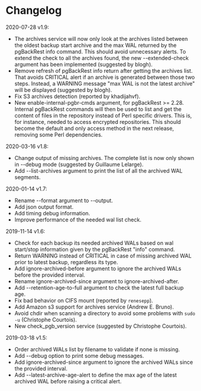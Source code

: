 Changelog
=========

2020-07-28 v1.9:

  - The archives service will now only look at the archives listed between 
  the oldest backup start archive and the max WAL returned by the pgBackRest 
  info command. This should avoid unnecessary alerts. 
  To extend the check to all the archives found, the new --extended-check 
  argument has been implemented (suggested by blogh).
  - Remove refresh of pgBackRest info return after getting the archives list. 
  That avoids CRITICAL alert if an archive is generated between those two steps. 
  Instead, a WARNING message "max WAL is not the latest archive" will be 
  displayed (suggested by blogh).
  - Fix S3 archives detection (reported by khadijahvf).
  - New enable-internal-pgbr-cmds argument, for pgBackRest >= 2.28. Internal
  pgBackRest commands will then be used to list and get the content of files
  in the repository instead of Perl specific drivers. This is, for instance,
  needed to access encrypted repositories. This should become the default and
  only access method in the next release, removing some Perl dependencies.

2020-03-16 v1.8:

  - Change output of missing archives. The complete list is now only shown in 
  --debug mode (suggested by Guillaume Lelarge).
  - Add --list-archives argument to print the list of all the archived WAL 
  segments.

2020-01-14 v1.7:

  - Rename --format argument to --output.
  - Add json output format.
  - Add timing debug information.
  - Improve performance of the needed wal list check.

2019-11-14 v1.6:

  - Check for each backup its needed archived WALs based on wal start/stop 
  information given by the pgBackRest "info" command.
  - Return WARNING instead of CRITICAL in case of missing archived WAL prior 
  to latest backup, regardless its type.
  - Add ignore-archived-before argument to ignore the archived WALs before the 
  provided interval.
  - Rename ignore-archived-since argument to ignore-archived-after.
  - Add --retention-age-to-full argument to check the latest full backup age.
  - Fix bad behavior on CIFS mount (reported by `renesepp`).
  - Add Amazon s3 support for archives service (Andrew E. Bruno).
  - Avoid chdir when scanning a directory to avoid some problems with 
  `sudo -u` (Christophe Courtois).
  - New check_pgb_version service (suggested by Christophe Courtois).

2019-03-18 v1.5:

  - Order archived WALs list by filename to validate if none is missing.
  - Add --debug option to print some debug messages.
  - Add ignore-archived-since argument to ignore the archived WALs since the 
  provided interval.
  - Add --latest-archive-age-alert to define the max age of the latest 
  archived WAL before raising a critical alert.